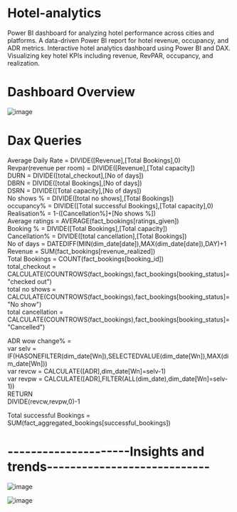 # Hotel-analytics
Power BI dashboard for analyzing hotel performance across cities and platforms.  A data-driven Power BI report for hotel revenue, occupancy, and ADR metrics.  Interactive hotel analytics dashboard using Power BI and DAX.  Visualizing key hotel KPIs including revenue, RevPAR, occupancy, and realization.
# Dashboard Overview
![image](https://github.com/user-attachments/assets/2d681a6f-4b37-4815-b627-f0fd079c9dc1)
# Dax Queries  
Average Daily Rate = DIVIDE([Revenue],[Total Bookings],0)  
Revpar(revenue per room) = DIVIDE([Revenue],[Total capacity])   
DURN = DIVIDE([total_checkout],[No of days])  
DBRN = DIVIDE([total Bookings],[No of days])  
DSRN = DIVIDE([Total capacity],[No of days])  
No shows % = DIVIDE([total no shows],[Total Bookings])  
occupancy% = DIVIDE([Total successful Bookings],[Total capacity],0)  
Realisation% = 1-([Cancellation%]+[No shows %])  
Average ratings = AVERAGE(fact_bookings[ratings_given])  
Booking % = DIVIDE([Total Bookings],[Total capacity])  
Cancellation% = DIVIDE([total cancellation],[Total Bookings])  
No of days = DATEDIFF(MIN(dim_date[date]),MAX(dim_date[date]),DAY)+1  
Revenue = SUM(fact_bookings[revenue_realized])  
Total Bookings = COUNT(fact_bookings[booking_id])  
total_checkout = CALCULATE(COUNTROWS(fact_bookings),fact_bookings[booking_status]="checked out")  
total no shows = CALCULATE(COUNTROWS(fact_bookings),fact_bookings[booking_status]="No show")  
total cancellation = CALCULATE(COUNTROWS(fact_bookings),fact_bookings[booking_status]="Cancelled") 

ADR wow change% =   
var selv = IF(HASONEFILTER(dim_date[Wn]),SELECTEDVALUE(dim_date[Wn]),MAX(dim_date[Wn]))  
var revcw = CALCULATE([ADR],dim_date[Wn]=selv-1)  
var revpw = CALCULATE([ADR],FILTER(ALL(dim_date),dim_date[Wn]=selv-1))  
RETURN  
DIVIDE(revcw,revpw,0)-1  

Total successful Bookings = SUM(fact_aggregated_bookings[successful_bookings])

# ---------------------Insights and trends----------------------------
![image](https://github.com/user-attachments/assets/edd3390f-1881-4111-8fae-ccbab880d56d)  

![image](https://github.com/user-attachments/assets/8062a076-0cfd-4e30-af5d-1050c75aa50d)




 
